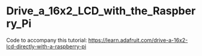 # Drive_a_16x2_LCD_with_the_Raspberry_Pi

Code to accompany this tutorial:
https://learn.adafruit.com/drive-a-16x2-lcd-directly-with-a-raspberry-pi

